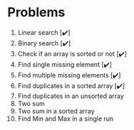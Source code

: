 # Problems

1. Linear search [✔️]
2. Binary search [✔️]
3. Check if an array is sorted or not [✔️]
4. Find single missing element [✔️]
5. Find multiple missing elements [✔️]
6. Find duplicates in a sorted array [✔️]
7. Find duplicates in an unsorted array
8. Two sum
9. Two sum in a sorted array
10. Find Min and Max in a single run